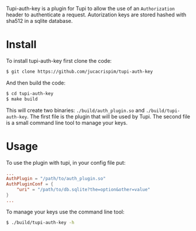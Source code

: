 Tupi-auth-key is a plugin for Tupi to allow the use of an ``Authorization``
header to authenticate a request. Autorization keys are stored hashed with
sha512 in a sqlite database.

Install
=======

To install tupi-auth-key first clone the code:

```sh
$ git clone https://github.com/jucacrispim/tupi-auth-key
```

And then build the code:

```sh
$ cd tupi-auth-key
$ make build
```

This will create two binaries: ``./build/auth_plugin.so`` and ``./build/tupi-auth-key``.
The first file is the plugin that will be used by Tupi. The second file is a small
command line tool to manage your keys.

Usage
=====

To use the plugin with tupi, in  your config file put:

```toml
...
AuthPlugin = "/path/to/auth_plugin.so"
AuthPluginConf = {
    "uri" = "/path/to/db.sqlite?the=option&other=value"
}
...
```

To manage your keys use the command line tool:

```sh
$ ./build/tupi-auth-key -h
```
